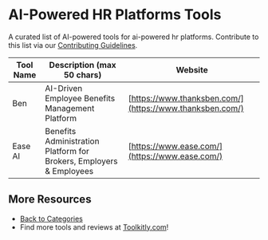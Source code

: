 # AI-Powered HR Platforms Tools

A curated list of AI-powered tools for ai-powered hr platforms. Contribute to this list via our [Contributing Guidelines](../CONTRIBUTING.md).

| Tool Name | Description (max 50 chars) | Website |
|-----------|----------------------------|---------|
| Ben | AI-Driven Employee Benefits Management Platform | [https://www.thanksben.com/](https://www.thanksben.com/) |
| Ease AI | Benefits Administration Platform for Brokers, Employers & Employees | [https://www.ease.com/](https://www.ease.com/) |

## More Resources
- [Back to Categories](../README.md)
- Find more tools and reviews at [Toolkitly.com](https://toolkitly.com)!
